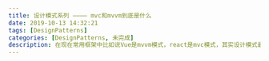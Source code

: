 ```yaml
---
title: 设计模式系列 ———— mvc和mvvm到底是什么
date: 2019-10-13 14:32:21
tags: [DesignPatterns]
categories: [DesignPatterns, 未完成]
description: 在现在常用框架中比如说Vue是mvvm模式，react是mvc模式，其实设计模式最早是在建筑工程学中产生的，后面被引申到程序设计中。一开始基本上都是在服务器web语言中听到这种模式的，这篇文章记录清楚mvvm和mvc到底是什么？他们一样？
---
```

